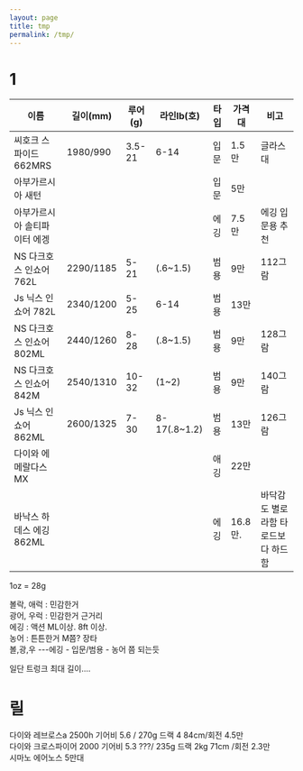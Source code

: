 ```yaml
---
layout: page
title: tmp
permalink: /tmp/
---
```

# 1
| 이름                          | 길이(mm)  | 루어(g) | 라인lb(호)   | 타입 | 가격대 | 비고     |
|-------------------------------|-----------|---------|--------------|------|--------|----------|
|씨호크 스파이드 662MRS         | 1980/990  | 3.5-21  | 6-14         | 입문 | 1.5만  | 글라스대 | 
|아부가르시아 새턴              |           |         |                | 입문 | 5만    |          | 
|아부가르시아 솔티파이터 에겡   |            |         |               | 에깅 | 7.5만  | 에깅 입문용 추천 
|NS 다크호스 인쇼어 762L        | 2290/1185 | 5-21    | (.6~1.5)     | 범용 | 9만    | 112그람 
|Js 닉스 인쇼어 782L            | 2340/1200 | 5-25    | 6-14         | 범용 | 13만   |
|NS 다크호스 인쇼어 802ML       | 2440/1260 | 8-28    | (.8~1.5)     | 범용 | 9만    | 128그람 
|NS 다크호스 인쇼어 842M        | 2540/1310 | 10-32    | (1~2)       | 범용 | 9만    | 140그람 
|Js 닉스 인쇼어 862ML           | 2600/1325 | 7-30    | 8-17(.8~1.2) | 범용 | 13만   | 126그람 
|다이와 에메랄다스 MX           |           |          |              | 애깅 | 22만   |
|바낙스 하데스 에깅 862ML       |           |          |               | 에깅 | 16.8만.| 바닥감도 별로라함 타 로드보다 하드함 

1oz = 28g 

볼락, 애럭 : 민감한거  
광어, 우럭 : 민감한거 근거리  
에깅 : 액션 ML이상. 8ft 이상.   
농어 : 튼튼한거 M쯤? 장타   
볼,광,우 ---에깅 - 입문/범용 - 농어 쯤 되는듯   

일단 트렁크 최대 길이....  


# 릴  
다이와 레브로스a 2500h  기어비 5.6 / 270g 드랙 4 84cm/회전  4.5만     
다이와 크로스파이어 2000 기어비 5.3 ???/ 235g 드랙 2kg 71cm /회전 2.3만     
시마노 에어노스                                                    5만대   
